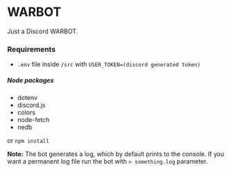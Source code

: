 # WARBOT
Just a Discord WARBOT.

### Requirements
- ```.env``` file inside ```/src``` with ```USER_TOKEN=(discord generated token)```
##### Node packages
- dotenv
- discord.js
- colors
- node-fetch
- nedb



or ```npm install```

**Note:** The bot generates a log, which by default prints to the console. If you want a permanent log file run the bot with ```> something.log``` parameter.